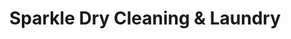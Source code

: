 ---
title: "Sparkle Dry Cleaning & Laundry"
url: /chillicothe/sparkle-dry-cleaning-and-laundry/
shop: laundry
---